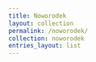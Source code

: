 ```yaml
---
title: Noworodek
layout: collection
permalink: /noworodek/
collection: noworodek
entries_layout: list
---
```

